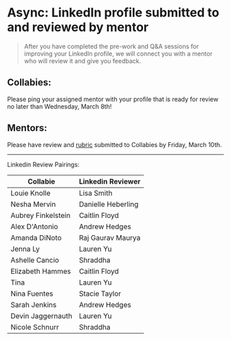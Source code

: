 # Async: LinkedIn profile submitted to and reviewed by mentor

> After you have completed the pre-work and Q&A sessions for improving your LinkedIn profile, we will connect you with a mentor who will review it and give you feedback.

## Collabies:

Please ping your assigned mentor with your profile that is ready for review no later than Wednesday, March 8th!

## Mentors:

Please have review and [rubric](https://docs.google.com/spreadsheets/d/1e0n1k6izyZM0mkmkL9zezr7FW2-qRLu-bmFnYBLVkLs/edit) submitted to Collabies by Friday, March 10th.

---

Linkedin Review Pairings:

[comment]: <> (Populate using the values in this CodeSandbox: https://codesandbox.io/s/career-lab-pairings-u1qmj?file=/src/App.js)
[comment]: <> (TODO: move this script into this project somehow)

| Collabie | Linkedin Reviewer |
| ---- | ---- |
| Louie Knolle  | Lisa Smith |
| Nesha Mervin  | Danielle Heberling  |
| Aubrey Finkelstein  | Caitlin Floyd |
| Alex D'Antonio  | Andrew Hedges |
| Amanda DiNoto | Raj Gaurav Maurya |
| Jenna Ly  | Lauren Yu |
| Ashelle Cancio  | Shraddha |
| Elizabeth Hammes  | Caitlin Floyd |
| Tina  | Lauren Yu |
| Nina Fuentes  | Stacie Taylor |
| Sarah Jenkins | Andrew Hedges |
| Devin Jaggernauth | Lauren Yu |
| Nicole Schnurr | Shraddha |

